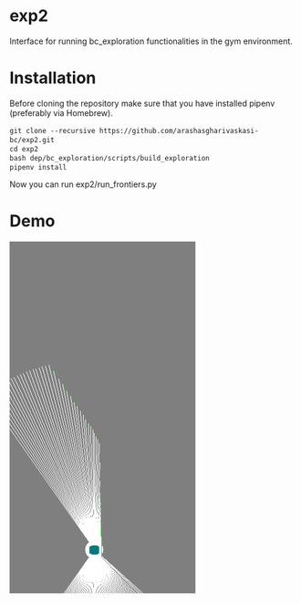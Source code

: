 # exp2
Interface for running bc_exploration functionalities in the gym environment.

# Installation
Before cloning the repository make sure that you have installed pipenv (preferably via Homebrew).

```shell
git clone --recursive https://github.com/arashasgharivaskasi-bc/exp2.git
cd exp2
bash dep/bc_exploration/scripts/build_exploration
pipenv install
```

Now you can run exp2/run_frontiers.py

# Demo
![Alt Text](demo/ColoredEgoCostmapRandomAisleTurnEnv.gif)
